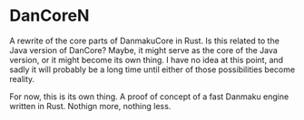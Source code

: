 # DanCoreN

A rewrite of the core parts of DanmakuCore in Rust. Is this related to the Java version of DanCore? Maybe, it might
serve as the core of the Java version, or it might become its own thing. I have no idea at this point, and sadly it
will probably be a long time until either of those possibilities become reality.

For now, this is its own thing. A proof of concept of a fast Danmaku engine written in Rust. Nothign more, nothing
less.

